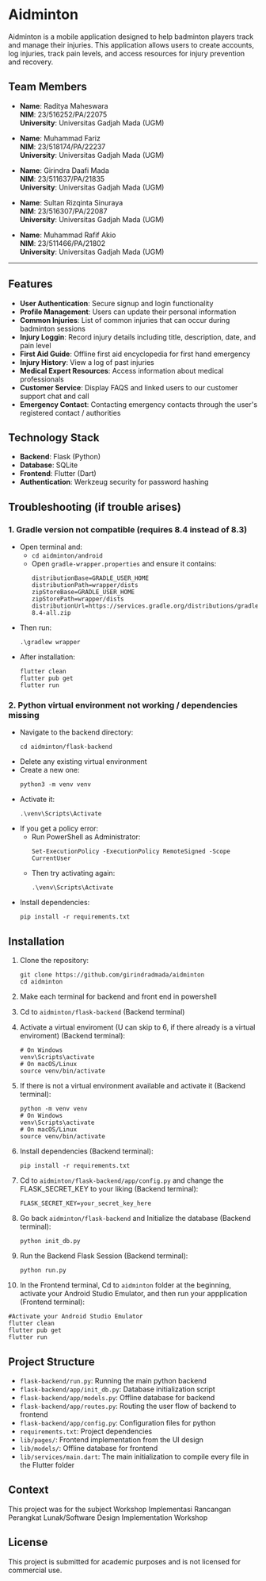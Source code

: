 # Aidminton

Aidminton is a mobile application designed to help badminton players track and manage their injuries. This application allows users to create accounts, log injuries, track pain levels, and access resources for injury prevention and recovery.

## Team Members

- **Name**: Raditya Maheswara  
  **NIM**: 23/516252/PA/22075  
  **University**: Universitas Gadjah Mada (UGM)

- **Name**: Muhammad Fariz  
  **NIM**: 23/518174/PA/22237  
  **University**: Universitas Gadjah Mada (UGM)

- **Name**: Girindra Daafi Mada  
  **NIM**: 23/511637/PA/21835  
  **University**: Universitas Gadjah Mada (UGM)

- **Name**: Sultan Rizqinta Sinuraya  
  **NIM**: 23/516307/PA/22087  
  **University**: Universitas Gadjah Mada (UGM)

- **Name**: Muhammad Rafif Akio  
  **NIM**: 23/511466/PA/21802  
  **University**: Universitas Gadjah Mada (UGM)


---

## Features

- **User Authentication**: Secure signup and login functionality
- **Profile Management**: Users can update their personal information
- **Common Injuries**: List of common injuries that can occur during badminton sessions
- **Injury Loggin**: Record injury details including title, description, date, and pain level
- **First Aid Guide**: Offline first aid encyclopedia for first hand emergency
- **Injury History**: View a log of past injuries
- **Medical Expert Resources**: Access information about medical professionals
- **Customer Service**: Display FAQS and linked users to our customer support chat and call
- **Emergency Contact**: Contacting emergency contacts through the user's registered contact / authorities 

  
## Technology Stack

- **Backend**: Flask (Python)
- **Database**: SQLite
- **Frontend**: Flutter (Dart)
- **Authentication**: Werkzeug security for password hashing

## Troubleshooting (if trouble arises)

### 1. Gradle version not compatible (requires 8.4 instead of 8.3)

- Open terminal and:
  - `cd aidminton/android`
  - Open `gradle-wrapper.properties` and ensure it contains:
    ```
    distributionBase=GRADLE_USER_HOME
    distributionPath=wrapper/dists
    zipStoreBase=GRADLE_USER_HOME
    zipStorePath=wrapper/dists
    distributionUrl=https://services.gradle.org/distributions/gradle-8.4-all.zip
    ```
- Then run:
    ```
    .\gradlew wrapper
    ```
- After installation:
    ```
    flutter clean
    flutter pub get
    flutter run
    ```

### 2. Python virtual environment not working / dependencies missing

- Navigate to the backend directory:
    ```
    cd aidminton/flask-backend
    ```
- Delete any existing virtual environment
- Create a new one:
    ```
    python3 -m venv venv
    ```
- Activate it:
    ```
    .\venv\Scripts\Activate
    ```
- If you get a policy error:
  - Run PowerShell as Administrator:
    ```
    Set-ExecutionPolicy -ExecutionPolicy RemoteSigned -Scope CurrentUser
    ```
  - Then try activating again:
    ```
    .\venv\Scripts\Activate
    ```
- Install dependencies:
    ```
    pip install -r requirements.txt
    ```


## Installation

1. Clone the repository:
   ```
   git clone https://github.com/girindradmada/aidminton
   cd aidminton
   ```
2. Make each terminal for backend and front end in powershell

3. Cd to `aidminton/flask-backend` (Backend terminal)

4. Activate a virtual enviroment (U can skip to 6, if there already is a virtual enviroment) (Backend terminal):
   ```
   # On Windows
   venv\Scripts\activate
   # On macOS/Linux
   source venv/bin/activate
   ```

5. If there is not a virtual environment available and activate it (Backend terminal):
   ```
   python -m venv venv
   # On Windows
   venv\Scripts\activate
   # On macOS/Linux
   source venv/bin/activate
   ```

6. Install dependencies (Backend terminal):
   ```
   pip install -r requirements.txt
   ```

7. Cd to `aidminton/flask-backend/app/config.py` and change the FLASK_SECRET_KEY to your liking (Backend terminal):
   ```
   FLASK_SECRET_KEY=your_secret_key_here
   ```

8. Go back `aidminton/flask-backend` and Initialize the database (Backend terminal):
   ```
   python init_db.py
   ```

9. Run the Backend Flask Session (Backend terminal):
   ```
   python run.py
   ```

10. In the Frontend terminal, Cd to `aidminton` folder at the beginning, activate your Android Studio Emulator, and then run your appplication (Frontend terminal):
   ```
   #Activate your Android Studio Emulator
   flutter clean
   flutter pub get
   flutter run
   ```

## Project Structure

- `flask-backend/run.py`: Running the main python backend
- `flask-backend/app/init_db.py`: Database initialization script
- `flask-backend/app/models.py`: Offline database for backend
- `flask-backend/app/routes.py`: Routing the user flow of backend to frontend
- `flask-backend/app/config.py`: Configuration files for python
- `requirements.txt`: Project dependencies
- `lib/pages/`: Frontend implementation from the UI design
- `lib/models/`: Offline database for frontend
- `lib/services/main.dart`: The main initialization to compile every file in the Flutter folder

## Context

This project was for the subject Workshop Implementasi Rancangan Perangkat Lunak/Software Design Implementation Workshop

## License

This project is submitted for academic purposes and is not licensed for commercial use.
